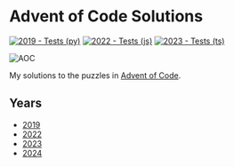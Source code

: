 # Advent of Code Solutions

[![2019 - Tests (py)](https://github.com/rpidanny/advent-of-code/actions/workflows/2019-ci.yml/badge.svg)](https://github.com/rpidanny/advent-of-code/actions/workflows/2019-ci.yml) [![2022 - Tests (js)](https://github.com/rpidanny/advent-of-code/actions/workflows/2022-ci.yml/badge.svg)](https://github.com/rpidanny/advent-of-code/actions/workflows/2022-ci.yml) [![2023 - Tests (ts)](https://github.com/rpidanny/advent-of-code/actions/workflows/2023-ci.yml/badge.svg)](https://github.com/rpidanny/advent-of-code/actions/workflows/2023-ci.yml)

![AOC](https://repository-images.githubusercontent.com/112706767/160be980-3b1a-11eb-9dbe-439a40adfa99)

My solutions to the puzzles in [Advent of Code](https://adventofcode.com).

## Years

- [2019](./2019)
- [2022](./2022)
- [2023](./2023)
- [2024](./2024)
